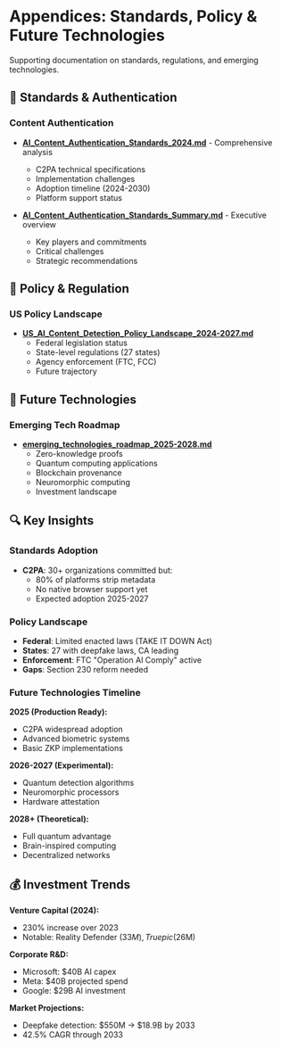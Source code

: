 # Appendices: Standards, Policy & Future Technologies

Supporting documentation on standards, regulations, and emerging technologies.

## 📄 Standards & Authentication

### Content Authentication
- **[AI_Content_Authentication_Standards_2024.md](AI_Content_Authentication_Standards_2024.md)** - Comprehensive analysis
  - C2PA technical specifications
  - Implementation challenges
  - Adoption timeline (2024-2030)
  - Platform support status

- **[AI_Content_Authentication_Standards_Summary.md](AI_Content_Authentication_Standards_Summary.md)** - Executive overview
  - Key players and commitments
  - Critical challenges
  - Strategic recommendations

## 📄 Policy & Regulation

### US Policy Landscape
- **[US_AI_Content_Detection_Policy_Landscape_2024-2027.md](US_AI_Content_Detection_Policy_Landscape_2024-2027.md)**
  - Federal legislation status
  - State-level regulations (27 states)
  - Agency enforcement (FTC, FCC)
  - Future trajectory

## 📄 Future Technologies

### Emerging Tech Roadmap
- **[emerging_technologies_roadmap_2025-2028.md](emerging_technologies_roadmap_2025-2028.md)**
  - Zero-knowledge proofs
  - Quantum computing applications
  - Blockchain provenance
  - Neuromorphic computing
  - Investment landscape

## 🔍 Key Insights

### Standards Adoption
- **C2PA**: 30+ organizations committed but:
  - 80% of platforms strip metadata
  - No native browser support yet
  - Expected adoption 2025-2027

### Policy Landscape
- **Federal**: Limited enacted laws (TAKE IT DOWN Act)
- **States**: 27 with deepfake laws, CA leading
- **Enforcement**: FTC "Operation AI Comply" active
- **Gaps**: Section 230 reform needed

### Future Technologies Timeline
**2025 (Production Ready):**
- C2PA widespread adoption
- Advanced biometric systems
- Basic ZKP implementations

**2026-2027 (Experimental):**
- Quantum detection algorithms
- Neuromorphic processors
- Hardware attestation

**2028+ (Theoretical):**
- Full quantum advantage
- Brain-inspired computing
- Decentralized networks

## 💰 Investment Trends

**Venture Capital (2024):**
- 230% increase over 2023
- Notable: Reality Defender ($33M), Truepic ($26M)

**Corporate R&D:**
- Microsoft: $40B AI capex
- Meta: $40B projected spend
- Google: $29B AI investment

**Market Projections:**
- Deepfake detection: $550M → $18.9B by 2033
- 42.5% CAGR through 2033